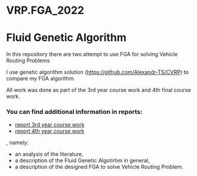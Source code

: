 # VRP.FGA_2022

# Fluid Genetic Algorithm

In this repository there are two attempt to use FGA for solving Vehicle Routing Problems

I use genetic algorithm solution (https://github.com/Alexandr-TS/CVRP) to compare my FGA algorithm.

All work was done as part of the 3rd year course work and 4th final course work.

### You can find additional information in reports:
* [report 3rd year course work](https://github.com/DimaSidorenko/VPR.Fluid_Genetic_algorithm/blob/master/Final.pdf)
* [report 4th year course work](https://github.com/DimaSidorenko/VRP.FGA_2022/blob/master/%D0%92%D0%9A%D0%A0.%20%D0%9E%D1%82%D1%87%D0%B5%D1%82.%20%D0%A1%D0%B8%D0%B4%D0%BE%D1%80%D0%B5%D0%BD%D0%BA%D0%BE%20%D0%94%D0%BC%D0%B8%D1%82%D1%80%D0%B8%D0%B9.%20%D0%9F%D0%9C%D0%98-3-2018.pdf)

, namely:
  * an analysis of the literature,
  * a description of the Fluid Genetic Algotirhm in general, 
  * a description of the designed FGA to solve Vehicle Routing Problem.
